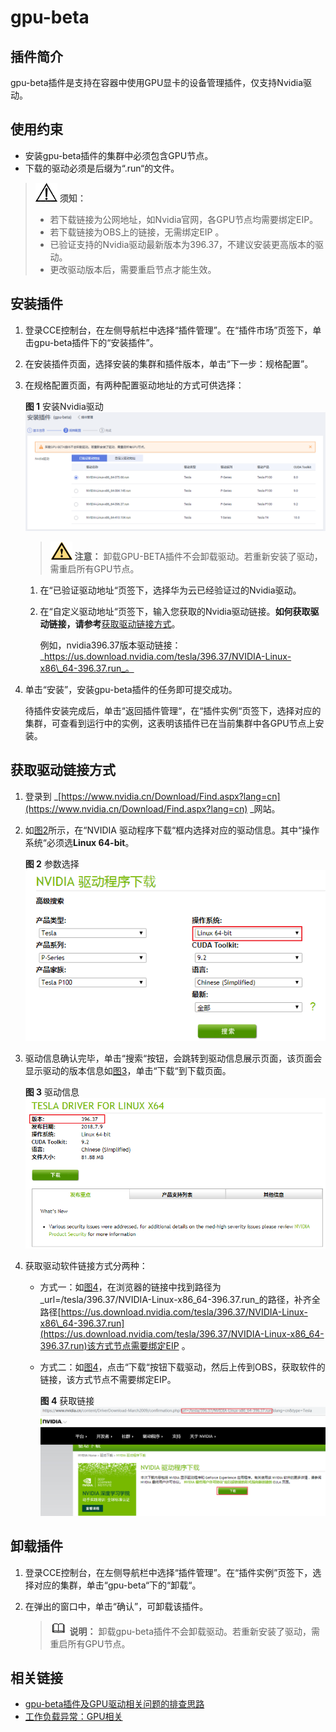# gpu-beta<a name="cce_01_0141"></a>

## 插件简介<a name="section26181722164712"></a>

gpu-beta插件是支持在容器中使用GPU显卡的设备管理插件，仅支持Nvidia驱动。

## 使用约束<a name="section3200193614201"></a>

-   安装gpu-beta插件的集群中必须包含GPU节点。
-   下载的驱动必须是后缀为“.run“的文件。

>![](public_sys-resources/icon-notice.gif) **须知：** 
>-   若下载链接为公网地址，如Nvidia官网，各GPU节点均需要绑定EIP。
>-   若下载链接为OBS上的链接，无需绑定EIP 。
>-   已验证支持的Nvidia驱动最新版本为396.37，不建议安装更高版本的驱动。
>-   更改驱动版本后，需要重启节点才能生效。

## 安装插件<a name="section14115341020"></a>

1.  登录CCE控制台，在左侧导航栏中选择“插件管理”。在“插件市场”页签下，单击gpu-beta插件下的“安装插件”。
2.  在安装插件页面，选择安装的集群和插件版本，单击“下一步：规格配置”。
3.  在规格配置页面，有两种配置驱动地址的方式可供选择：

    **图 1**  安装Nvidia驱动<a name="fig428916253011"></a>  
    ![](figures/安装Nvidia驱动.png "安装Nvidia驱动")

    >![](public_sys-resources/icon-caution.gif) **注意：** 
    >卸载GPU-BETA插件不会卸载驱动。若重新安装了驱动，需重启所有GPU节点。

    1.  在“已验证驱动地址“页签下，选择华为云已经验证过的Nvidia驱动。
    2.  在“自定义驱动地址“页签下，输入您获取的Nvidia驱动链接。**如何获取驱动链接，请参考**[获取驱动链接方式](#section95451728192112)。

        例如，nvidia396.37版本驱动链接：_https://us.download.nvidia.com/tesla/396.37/NVIDIA-Linux-x86\_64-396.37.run_。

4.  单击“安装”，安装gpu-beta插件的任务即可提交成功。

    待插件安装完成后，单击“返回插件管理“，在“插件实例“页签下，选择对应的集群，可查看到运行中的实例，这表明该插件已在当前集群中各GPU节点上安装。


## 获取驱动链接方式<a name="section95451728192112"></a>

1.  登录到  _[https://www.nvidia.cn/Download/Find.aspx?lang=cn](https://www.nvidia.cn/Download/Find.aspx?lang=cn) _网站。
2.  如[图2](#fig11696366517)所示，在“NVIDIA 驱动程序下载“框内选择对应的驱动信息。其中“操作系统“必须选**Linux 64-bit**。

    **图 2**  参数选择<a name="fig11696366517"></a>  
    ![](figures/参数选择.png "参数选择")

3.  驱动信息确认完毕，单击“搜索“按钮，会跳转到驱动信息展示页面，该页面会显示驱动的版本信息如[图3](#fig7873421145213)，单击“下载“到下载页面。

    **图 3**  驱动信息<a name="fig7873421145213"></a>  
    ![](figures/驱动信息.png "驱动信息")

4.  获取驱动软件链接方式分两种：
    -   方式一：如[图4](#fig5901194614534)，在浏览器的链接中找到路径为_url=/tesla/396.37/NVIDIA-Linux-x86\_64-396.37.run_的路径，补齐全路径[https://us.download.nvidia.com/tesla/396.37/NVIDIA-Linux-x86\_64-396.37.run](https://us.download.nvidia.com/tesla/396.37/NVIDIA-Linux-x86_64-396.37.run)该方式节点需要绑定EIP 。
    -   方式二：如[图4](#fig5901194614534)，点击“下载“按钮下载驱动，然后上传到OBS，获取软件的链接，该方式节点不需要绑定EIP。

        **图 4**  获取链接<a name="fig5901194614534"></a>  
        ![](figures/获取链接.png "获取链接")



## 卸载插件<a name="section5548228142111"></a>

1.  登录CCE控制台，在左侧导航栏中选择“插件管理”。在“插件实例”页签下，选择对应的集群，单击“gpu-beta“下的“卸载“。
2.  在弹出的窗口中，单击“确认”，可卸载该插件。

    >![](public_sys-resources/icon-note.gif) **说明：** 
    >卸载gpu-beta插件不会卸载驱动。若重新安装了驱动，需重启所有GPU节点。


## 相关链接<a name="section16392113515592"></a>

-   [gpu-beta插件及GPU驱动相关问题的排查思路](https://support.huaweicloud.com/cce_faq/cce_faq_00020.html)
-   [工作负载异常：GPU相关](https://support.huaweicloud.com/cce_faq/cce_faq_00109.html)

